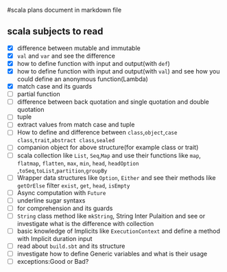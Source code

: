 #scala plans document in markdown file
## scala subjects to read
- [x] difference between mutable and immutable
- [x] `val` and `var` and see the difference
- [X] how to define function with input and output(with `def`)
- [X] how to define function with input and output(with `val`) and see how you could define an anonymous function(Lambda)
- [X] match case and its guards
- [ ] partial function
- [ ] difference between back quotation and single quotation and double quotation
- [ ] tuple
- [ ] extract values from match case and tuple 
- [ ] How to define and difference between `class`,`object`,`case class`,`trait`,`abstract class`,`sealed`
- [ ] companion object for above structure(for example class or trait)
- [ ] scala collection like `List`, `Seq`,`Map` and use their functions like `map`, `flatmap`, `flatten`, `max`, `min`, `head`, `headOption` ,`toSeq`,`toList`,`partition`,`groupBy`
- [ ] Wrapper data structures like `Option`, `Either` and see their methods like `getOrElse` filter `exist`, `get`, `head`, `isEmpty`  
- [ ] Async computation with `Future`
- [ ] underline sugar syntaxs
- [ ] for comprehension and its guards
- [ ] `String` class method like `mkString`, String Inter Pulaition and see or investigate what is the difference with collection
- [ ] basic knowledge of Implicits like `ExecutionContext` and define a method with Implicit duration input
- [ ] read about `build.sbt` and its structure
- [ ] investigate how to define Generic variables and what is their usage
- [ ] exceptions:Good or Bad?
